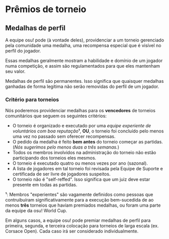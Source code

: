 # Prêmios de torneio

## Medalhas de perfil

A equipe osu! pode (à vontade deles), providenciar a um torneio gerenciado pela comunidade uma medalha, uma recompensa especial que é visível no perfil do jogador.

Essas medalhas geralmente mostram a habilidade e domínio de um jogador numa competição, e assim são regulamentados para que eles mantenham seu valor.

Medalhas de perfil são permanentes. Isso significa que quaisquer medalhas ganhadas de forma legítima não serão removidas do perfil de um jogador.

### Critério para torneios

Nós poderemos providenciar medalhas para os **vencedores** de torneios comunitários que seguem os seguintes critérios:

- O torneio é organizado e executado por uma *equipe experiente de voluntários com boa reputação***¹**, **OU**, o torneio foi concluído pelo menos uma vez no passado sem oferecer recompensas.
- O pedido da medalha é feito **bem antes** do torneio começar as partidas. (*Nós sugerimos pelo menos duas a três semanas.*)
- Todos os membros involvidos na administração do torneio não estão participando dos torneios eles mesmos.
- O torneio é executado quatro ou menos vezes por ano (sazonal).
- A lista de jogadores em tal torneio foi revisada pela Equipe de Suporte e certificada de ser livre de jogadores suspeitos.
- O torneio não é "self-reffed". Isso significa que um juiz deve estar presente em todas as partidas.

**¹**: Membros "experientes" são vagamente definidos como pessoas que contruibuíram significativamente para a execução bem-sucedida de ao menos **três** torneios que haviam premiados medalhas, ou foram uma parte da equipe da osu! World Cup.

Em alguns casos, a equipe osu! pode premiar medalhas de perfil para primeira, segunda, e terceira colocação para torneios de larga escala (ex. Corsace Open). Cada caso irá ser considerado individualmente.
